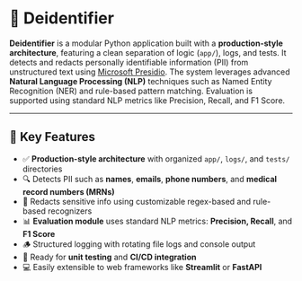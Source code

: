 # 🔐 Deidentifier

**Deidentifier** is a modular Python application built with a **production-style architecture**, featuring a clean separation of logic (`app/`), logs, and tests. It detects and redacts personally identifiable information (PII) from unstructured text using [Microsoft Presidio](https://microsoft.github.io/presidio/). The system leverages advanced **Natural Language Processing (NLP)** techniques such as Named Entity Recognition (NER) and rule-based pattern matching. Evaluation is supported using standard NLP metrics like Precision, Recall, and F1 Score.

---

## 🚀 Key Features

- ✅ **Production-style architecture** with organized `app/`, `logs/`, and `tests/` directories
- 🔍 Detects PII such as **names**, **emails**, **phone numbers**, and **medical record numbers (MRNs)**
- 🧹 Redacts sensitive info using customizable regex-based and rule-based recognizers
- 📊 **Evaluation module** uses standard NLP metrics: **Precision, Recall**, and **F1 Score**
- 🪵 Structured logging with rotating file logs and console output
- 🧪 Ready for **unit testing** and **CI/CD integration**
- 💻 Easily extensible to web frameworks like **Streamlit** or **FastAPI**
